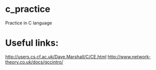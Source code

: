 # c_practice
Practice in C language
# Useful links:
http://users.cs.cf.ac.uk/Dave.Marshall/C/CE.html
http://www.network-theory.co.uk/docs/gccintro/
